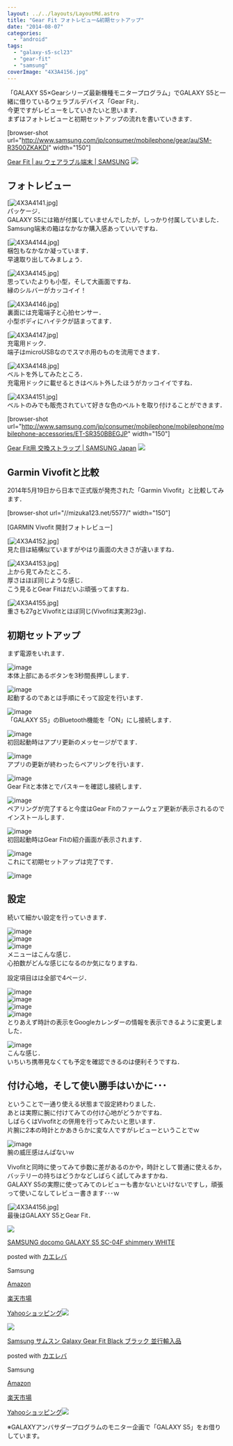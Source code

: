 ```yaml
---
layout: ../../layouts/LayoutMd.astro
title: "Gear Fit フォトレビュー&初期セットアップ"
date: "2014-08-07"
categories: 
  - "android"
tags: 
  - "galaxy-s5-scl23"
  - "gear-fit"
  - "samsung"
coverImage: "4X3A4156.jpg"
---
```


「GALAXY S5×Gearシリーズ最新機種モニタープログラム」でGALAXY S5と一緒に借りているウェラブルデバイス「Gear Fit」．  
今更ですがレビューをしていきたいと思います．  
まずはフォトレビューと初期セットアップの流れを書いていきます．

\[browser-shot url="http://www.samsung.com/jp/consumer/mobilephone/gear/au/SM-R3500ZKAKDI" width="150"\]

[Gear Fit | au ウェアラブル端末 | SAMSUNG](http://www.samsung.com/jp/consumer/mobilephone/gear/au/SM-R3500ZKAKDI) [![](http://b.hatena.ne.jp/entry/image/http://www.samsung.com/jp/consumer/mobilephone/gear/au/SM-R3500ZKAKDI)](http://b.hatena.ne.jp/entry/http://www.samsung.com/jp/consumer/mobilephone/gear/au/SM-R3500ZKAKDI) 

## フォトレビュー

[![4X3A4141.jpg](/archive/images/14528137459_ddafb297c0_b.jpg)]  
パッケージ．  
GALAXY S5には箱が付属していませんでしたが，しっかり付属していました．  
Samsung端末の箱はなかなか購入感あっていいですね．

[![4X3A4144.jpg](/archive/images/14528138319_b5d8fa3990_b.jpg)]  
梱包もなかなか凝っています．  
早速取り出してみましょう．

[![4X3A4145.jpg](/archive/images/14714787695_111541453c_b.jpg)]  
思っていたよりも小型，そして大画面ですね．  
縁のシルバーがカッコイイ！

[![4X3A4146.jpg](/archive/images/14691802196_4dfb466657_b.jpg)]  
裏面には充電端子と心拍センサー．  
小型ボディにハイテクが詰まってます．

[![4X3A4147.jpg](/archive/images/14712409774_cc19238a33_b.jpg)]  
充電用ドック．  
端子はmicroUSBなのでスマホ用のものを流用できます．

[![4X3A4148.jpg](/archive/images/14712410494_c46c14ddc3_b.jpg)]  
ベルトを外してみたところ．  
充電用ドックに載せるときはベルト外したほうがカッコイイですね．

[![4X3A4151.jpg](/archive/images/14691804406_62705e4b51_b.jpg)]  
ベルトのみでも販売されていて好きな色のベルトを取り付けることができます．

\[browser-shot url="http://www.samsung.com/jp/consumer/mobilephone/mobilephone/mobilephone-accessories/ET-SR350BBEGJP" width="150"\]

[Gear Fit⽤ 交換ストラップ | SAMSUNG Japan](http://www.samsung.com/jp/consumer/mobilephone/mobilephone/mobilephone-accessories/ET-SR350BBEGJP) [![](http://b.hatena.ne.jp/entry/image/http://www.samsung.com/jp/consumer/mobilephone/mobilephone/mobilephone-accessories/ET-SR350BBEGJP)](http://b.hatena.ne.jp/entry/http://www.samsung.com/jp/consumer/mobilephone/mobilephone/mobilephone-accessories/ET-SR350BBEGJP) 

## Garmin Vivofitと比較

2014年5月19日から日本で正式版が発売された「Garmin Vivofit」と比較してみます．

\[browser-shot url="//mizuka123.net/5577/" width="150"\]

[GARMIN Vivofit 開封フォトレビュー] 

[![4X3A4152.jpg](/archive/images/14528142969_8ac55bf7fc_b.jpg)]  
見た目は結構似ていますがやはり画面の大きさが違いますね．

[![4X3A4153.jpg](/archive/images/14714792405_6d293ea52b_b.jpg)]  
上から見てみたところ．  
厚さはほぼ同じような感じ．  
こう見るとGear Fitはだいぶ頑張ってますね．

[![4X3A4155.jpg](/archive/images/14691806636_a7f1570247_b.jpg)]  
重さも27gとVivofitとほぼ同じ(Vivofitは実測23g)．

## 初期セットアップ

まず電源をいれます．

![image](/archive/images/image3.png "image")  
本体上部にあるボタンを3秒間長押しします．

![image](/archive/images/image4.png "image")  
起動するのであとは手順にそって設定を行います．

![image](/archive/images/image5.png "image")  
「GALAXY S5」のBluetooth機能を「ON」にし接続します．

![image](/archive/images/image6.png "image")  
初回起動時はアプリ更新のメッセージがでます．

![image](/archive/images/image7.png "image")  
アプリの更新が終わったらペアリングを行います．

![image](/archive/images/image8.png "image")  
Gear Fitと本体とでパスキーを確認し接続します．

![image](/archive/images/image9.png "image")  
ペアリングが完了すると今度はGear Fitのファームウェア更新が表示されるのでインストールします．

![image](/archive/images/image10.png "image")  
初回起動時はGear Fitの紹介画面が表示されます．

![image](/archive/images/image11.png "image")  
これにて初期セットアップは完了です．

![image](/archive/images/image12.png "image")

## 設定

続いて細かい設定を行っていきます．

![image](/archive/images/image13.png "image")  
![image](/archive/images/image14.png "image")  
![image](/archive/images/image15.png "image")  
メニューはこんな感じ．  
心拍数がどんな感じになるのか気になりますね．

設定項目はは全部で4ページ．

![image](/archive/images/image16.png "image")  
![image](/archive/images/image17.png "image")  
![image](/archive/images/image18.png "image")  
![image](/archive/images/image19.png "image")  
とりあえず時計の表示をGoogleカレンダーの情報を表示できるように変更しました．

![image](/archive/images/image20.png "image")  
こんな感じ．  
いちいち携帯見なくても予定を確認できるのは便利そうですね．

## 付け心地，そして使い勝手はいかに･･･

ということで一通り使える状態まで設定終わりました．  
あとは実際に腕に付けてみての付け心地がどうかですね．  
しばらくはVivofitとの併用を行ってみたいと思います．  
片腕に2本の時計とかあきらかに変な人ですがレビューということでｗ

![image](/archive/images/image21.png "image")  
腕の威圧感はんぱないｗ

Vivofitと同時に使ってみて歩数に差があるのかや，時計として普通に使えるか，バッテリーの持ちはどうかなどしばらく試してみますかね．  
GALAXY S5の実際に使ってみてのレビューも書かないといけないですし，頑張って使いこなしてレビュー書きます･･･ｗ

[![4X3A4156.jpg](/archive/images/14528356767_b81ba4f770_b.jpg)]  
最後はGALAXY S5とGear Fit．

[![](/archive/images/41q8CtlTbIL._SL160_.jpg)](https://www.amazon.co.jp/exec/obidos/ASIN/B00KMJBJP4/mizuka123-22/ref=nosim/)

[SAMSUNG docomo GALAXY S5 SC-04F shimmery WHITE](https://www.amazon.co.jp/exec/obidos/ASIN/B00KMJBJP4/mizuka123-22/ref=nosim/)

posted with [カエレバ](http://kaereba.com)

Samsung

[Amazon](http://www.amazon.co.jp/gp/search?keywords=SAMSUNG%20docomo%20GALAXY%20S5%20SC-04F%20shimmery%20WHITE&__mk_ja_JP=%83J%83%5E%83J%83i&tag=mizuka123-22 "アマゾン")

[楽天市場](https://search.rakuten.co.jp/search/mall/SAMSUNG%20docomo%20GALAXY%20S5%20SC-04F%20shimmery%20WHITE/-/f.1-p.1-s.1-sf.0-st.A-v.2?m=http%3A%2F%2Fm.rakuten.co.jp%2F&x=0&scid=af_pc_ich_link_urltxt&sc2id=af_101_0_0 "楽天市場")

[Yahooショッピング![](//ad.jp.ap.valuecommerce.com/servlet/gifbanner?sid=3066752&pid=881990642)](//ck.jp.ap.valuecommerce.com/servlet/referral?sid=3066752&pid=881990642&vc_url=http%3A%2F%2Fshopping.search.yahoo.co.jp%2Fsearch%3FuIv%3Don%26ei%3DUTF-8%26tab_ex%3Dcommerce%26slider%3D0%26va%3DSAMSUNG%2520docomo%2520GALAXY%2520S5%2520SC-04F%2520shimmery%2520WHITE "Yahooショッピング")

[![](/archive/images/316YaCRhFTL._SL160_.jpg)](https://www.amazon.co.jp/exec/obidos/ASIN/B00JL68J6Q/mizuka123-22/ref=nosim/)

[Samsung サムスン Galaxy Gear Fit Black ブラック 並行輸入品](https://www.amazon.co.jp/exec/obidos/ASIN/B00JL68J6Q/mizuka123-22/ref=nosim/)

posted with [カエレバ](http://kaereba.com)

Samsung

[Amazon](http://www.amazon.co.jp/gp/search?keywords=Samsung%20%83T%83%80%83X%83%93%20Galaxy%20Gear%20Fit%20Black%20%83u%83%89%83b%83N%20%95%C0%8Ds%97A%93%FC%95i&__mk_ja_JP=%83J%83%5E%83J%83i&tag=mizuka123-22 "アマゾン")

[楽天市場](http://hb.afl.rakuten.co.jp/hgc/032b53ee.4b34c5ee.0f4a541e.f440145e/?pc=http%3A%2F%2Fsearch.rakuten.co.jp%2Fsearch%2Fmall%2FSamsung%2520%25E3%2582%25B5%25E3%2583%25A0%25E3%2582%25B9%25E3%2583%25B3%2520Galaxy%2520Gear%2520Fit%2520Black%2520%25E3%2583%2596%25E3%2583%25A9%25E3%2583%2583%25E3%2582%25AF%2520%25E4%25B8%25A6%25E8%25A1%258C%25E8%25BC%25B8%25E5%2585%25A5%25E5%2593%2581%2F-%2Ff.1-p.1-s.1-sf.0-st.A-v.2%3Fx%3D0%26scid%3Daf_ich_link_urltxt%26m%3Dhttp%3A%2F%2Fm.rakuten.co.jp%2F "楽天市場")

[Yahooショッピング![](//ad.jp.ap.valuecommerce.com/servlet/gifbanner?sid=3066752&pid=881990642)](//ck.jp.ap.valuecommerce.com/servlet/referral?sid=3066752&pid=881990642&vc_url=http%3A%2F%2Fshopping.search.yahoo.co.jp%2Fsearch%3FuIv%3Don%26ei%3DUTF-8%26tab_ex%3Dcommerce%26slider%3D0%26va%3DSamsung%2520%25E3%2582%25B5%25E3%2583%25A0%25E3%2582%25B9%25E3%2583%25B3%2520Galaxy%2520Gear%2520Fit%2520Black%2520%25E3%2583%2596%25E3%2583%25A9%25E3%2583%2583%25E3%2582%25AF%2520%25E4%25B8%25A6%25E8%25A1%258C%25E8%25BC%25B8%25E5%2585%25A5%25E5%2593%2581 "Yahooショッピング")

※GALAXYアンバサダープログラムのモニター企画で「GALAXY S5」をお借りしています。
